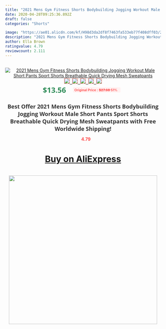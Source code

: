 ```yaml
---
title: "2021 Mens Gym Fitness Shorts Bodybuilding Jogging Workout Male Short Pants Sport Shorts Breathable Quick Drying Mesh Sweatpants"
date: 2020-04-28T09:25:36.892Z
draft: false
categories: "Shorts"

image: "https://ae01.alicdn.com/kf/H98d3da2df8f7463fa533eb77f408dff03/2021-Mens-Gym-Fitness-Shorts-Bodybuilding-Jogging-Workout-Male-Short-Pants-Sport-Shorts-Breathable-Quick-Drying.jpg"
description: "2021 Mens Gym Fitness Shorts Bodybuilding Jogging Workout Male Short Pants Sport Shorts Breathable Quick Drying Mesh Sweatpants"
author: Ella Brown
ratingvalue: 4.79
reviewcount: 2.111
---
```

<br>
<div style="text-align: center;">
<a href="https://s.click.aliexpress.com/e/_97Dtrr" target="_blank" rel="nofollow noopener noreferrer"><img alt="2021 Mens Gym Fitness Shorts Bodybuilding Jogging Workout Male Short Pants Sport Shorts Breathable Quick Drying Mesh Sweatpants" class="magnifier-image" src="https://ae01.alicdn.com/kf/H98d3da2df8f7463fa533eb77f408dff03/2021-Mens-Gym-Fitness-Shorts-Bodybuilding-Jogging-Workout-Male-Short-Pants-Sport-Shorts-Breathable-Quick-Drying.jpg_640x640.jpg">
<br>
<img style="border:1px solid salmon" src="https://ae01.alicdn.com/kf/H98d3da2df8f7463fa533eb77f408dff03/2021-Mens-Gym-Fitness-Shorts-Bodybuilding-Jogging-Workout-Male-Short-Pants-Sport-Shorts-Breathable-Quick-Drying.jpg_120x120.jpg">&nbsp;&nbsp;<img style="border:1px solid salmon" src="https://ae01.alicdn.com/kf/H2df21a08ea7a4cd2a5ed9ebbf1552fa0K/2021-Mens-Gym-Fitness-Shorts-Bodybuilding-Jogging-Workout-Male-Short-Pants-Sport-Shorts-Breathable-Quick-Drying.jpg_120x120.jpg">&nbsp;&nbsp;<img style="border:1px solid salmon" src="https://ae01.alicdn.com/kf/H9e677651f1e94d1ba81cc1766982bffbz/2021-Mens-Gym-Fitness-Shorts-Bodybuilding-Jogging-Workout-Male-Short-Pants-Sport-Shorts-Breathable-Quick-Drying.jpg_120x120.jpg">&nbsp;&nbsp;<img style="border:1px solid salmon" src="https://ae01.alicdn.com/kf/Hfce1ea800a984a1fa5126b64c32c12606/2021-Mens-Gym-Fitness-Shorts-Bodybuilding-Jogging-Workout-Male-Short-Pants-Sport-Shorts-Breathable-Quick-Drying.jpg_120x120.jpg">&nbsp;&nbsp;<img style="border:1px solid salmon" src="https://ae01.alicdn.com/kf/H10ed7d738f40434b980ac2ae91e52c3c5/2021-Mens-Gym-Fitness-Shorts-Bodybuilding-Jogging-Workout-Male-Short-Pants-Sport-Shorts-Breathable-Quick-Drying.jpg_120x120.jpg"></a></div><br0>
<div style="text-align: center;"><span style="background-color: white; border: 0px; box-sizing: border-box; color: seagreen; display: inline-block; font-family: &quot;open sans&quot; , &quot;arial&quot; , &quot;helvetica&quot; , sans-serif , &quot;heiti&quot;; font-size: 24px; font-stretch: inherit; font-weight: 700; line-height: inherit; margin: 0px 10px 0px 0px; padding: 0px; vertical-align: middle;">$13.56 </span>
<span style="background: rgb(255 , 241 , 241); border-radius: 3px; border: 0px; box-sizing: border-box; color: #ff4747; display: inline-block; font-family: inherit; font-size: 12px; font-stretch: inherit; font-style: inherit; font-variant: inherit; font-weight: 600; line-height: inherit; margin: 0px; padding: 2px 5px; transform: scale(0.9); vertical-align: middle;">Original Price : <b style="text-decoration: line-through;">$27.68 </b> 51%&nbsp;&nbsp;</span></div>
<h1 style="color: #333333; display: inline-block; font-family: &quot;open sans&quot; , &quot;arial&quot; , &quot;helvetica&quot; , sans-serif , &quot;heiti&quot;; font-size: 18px; font-stretch: inherit; font-weight: 700; text-align: center;">Best Offer 2021 Mens Gym Fitness Shorts Bodybuilding Jogging Workout Male Short Pants Sport Shorts Breathable Quick Drying Mesh Sweatpants with Free Worldwide Shipping!</h1>
<div style="color: #ff4747; text-align: center;">
<img src="https://4.bp.blogspot.com/-M0ZcTcb-5uY/XleCXlxnR4I/AAAAAAAAAEc/OrjgMkXV1oMQFaCRZj5HQwOCBcu3w1FegCPcBGAYYCw/s1600/star.png" style="height: 15px;">&nbsp;<b>4.79</b></div>
<div class="button_cont" align="center"><a class="buynow_a" href="https://s.click.aliexpress.com/e/_97Dtrr" target="_blank" rel="nofollow noopener noreferrer"><H1>Buy on AliExpress</H1></a></div><br>
<div class="separator" style="clear: both; text-align: center;">
<img src="https://lh3.googleusercontent.com/-pTy5HemUv9M/XlePHvY0dAI/AAAAAAAAAE4/0nX5iRUoIWY8eMW9Dpxeirr157OZliDIgCLcBGAsYHQ/s1600/badge.gif" width="480">
</div>
